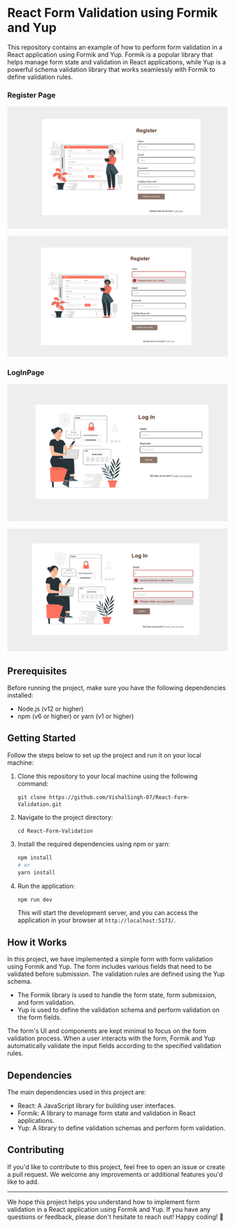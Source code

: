 # React Form Validation using Formik and Yup

This repository contains an example of how to perform form validation in a React application using Formik and Yup. Formik is a popular library that helps manage form state and validation in React applications, while Yup is a powerful schema validation library that works seamlessly with Formik to define validation rules.

### Register Page

![Alt text](./src/assets/image.png)

![Alt text](./src/assets/image1.png)


### LogInPage

![Alt text](./src/assets/image2.png)

![Alt text](./src/assets/image3.png)


## Prerequisites

Before running the project, make sure you have the following dependencies installed:

- Node.js (v12 or higher)
- npm (v6 or higher) or yarn (v1 or higher)

## Getting Started

Follow the steps below to set up the project and run it on your local machine:

1. Clone this repository to your local machine using the following command:

   ```
   git clone https://github.com/VishalSingh-07/React-Form-Validation.git
   ```

2. Navigate to the project directory:

   ```
   cd React-Form-Validation
   ```

3. Install the required dependencies using npm or yarn:

   ```bash
   npm install
   # or
   yarn install
   ```

4. Run the application:

   ```bash
   npm run dev
   ```

   This will start the development server, and you can access the application in your browser at `http://localhost:5173/`.

## How it Works

In this project, we have implemented a simple form with form validation using Formik and Yup. The form includes various fields that need to be validated before submission. The validation rules are defined using the Yup schema.

- The Formik library is used to handle the form state, form submission, and form validation.
- Yup is used to define the validation schema and perform validation on the form fields.

The form's UI and components are kept minimal to focus on the form validation process. When a user interacts with the form, Formik and Yup automatically validate the input fields according to the specified validation rules.

## Dependencies

The main dependencies used in this project are:

- React: A JavaScript library for building user interfaces.
- Formik: A library to manage form state and validation in React applications.
- Yup: A library to define validation schemas and perform form validation.

## Contributing

If you'd like to contribute to this project, feel free to open an issue or create a pull request. We welcome any improvements or additional features you'd like to add.

---

We hope this project helps you understand how to implement form validation in a React application using Formik and Yup. If you have any questions or feedback, please don't hesitate to reach out! Happy coding! 🚀
